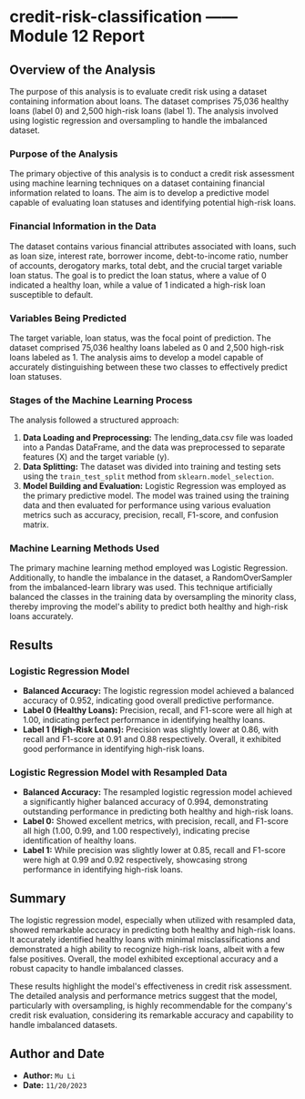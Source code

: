 # credit-risk-classification —— Module 12 Report

## Overview of the Analysis

The purpose of this analysis is to evaluate credit risk using a dataset containing information about loans. 
The dataset comprises 75,036 healthy loans (label 0) and 2,500 high-risk loans (label 1). 
The analysis involved using logistic regression and oversampling to handle the imbalanced dataset.

### Purpose of the Analysis
The primary objective of this analysis is to conduct a credit risk assessment using machine learning techniques on a dataset containing financial information related to loans. 
The aim is to develop a predictive model capable of evaluating loan statuses and identifying potential high-risk loans.

### Financial Information in the Data
The dataset contains various financial attributes associated with loans, such as loan size, interest rate, borrower income, debt-to-income ratio, number of accounts, derogatory marks, total debt, and the crucial target variable loan status. 
The goal is to predict the loan status, where a value of 0 indicated a healthy loan, while a value of 1 indicated a high-risk loan susceptible to default.

### Variables Being Predicted
The target variable, loan status, was the focal point of prediction. 
The dataset comprised 75,036 healthy loans labeled as 0 and 2,500 high-risk loans labeled as 1. 
The analysis aims to develop a model capable of accurately distinguishing between these two classes to effectively predict loan statuses.

### Stages of the Machine Learning Process
The analysis followed a structured approach:
1. **Data Loading and Preprocessing:** The lending_data.csv file was loaded into a Pandas DataFrame, and the data was preprocessed to separate features (X) and the target variable (y).
2. **Data Splitting:** The dataset was divided into training and testing sets using the `train_test_split` method from `sklearn.model_selection`.
3. **Model Building and Evaluation:** Logistic Regression was employed as the primary predictive model.
   The model was trained using the training data and then evaluated for performance using various evaluation metrics such as accuracy, precision, recall, F1-score, and confusion matrix.

### Machine Learning Methods Used
The primary machine learning method employed was Logistic Regression. 
Additionally, to handle the imbalance in the dataset, a RandomOverSampler from the imbalanced-learn library was used. 
This technique artificially balanced the classes in the training data by oversampling the minority class, thereby improving the model's ability to predict both healthy and high-risk loans accurately.

## Results
### Logistic Regression Model
- **Balanced Accuracy:** The logistic regression model achieved a balanced accuracy of 0.952, indicating good overall predictive performance.
- **Label 0 (Healthy Loans):** Precision, recall, and F1-score were all high at 1.00, indicating perfect performance in identifying healthy loans.
- **Label 1 (High-Risk Loans):** Precision was slightly lower at 0.86, with recall and F1-score at 0.91 and 0.88 respectively. Overall, it exhibited good performance in identifying high-risk loans.

### Logistic Regression Model with Resampled Data
- **Balanced Accuracy:** The resampled logistic regression model achieved a significantly higher balanced accuracy of 0.994, demonstrating outstanding performance in predicting both healthy and high-risk loans.
- **Label 0:** Showed excellent metrics, with precision, recall, and F1-score all high (1.00, 0.99, and 1.00 respectively), indicating precise identification of healthy loans.
- **Label 1:** While precision was slightly lower at 0.85, recall and F1-score were high at 0.99 and 0.92 respectively, showcasing strong performance in identifying high-risk loans.

## Summary
The logistic regression model, especially when utilized with resampled data, showed remarkable accuracy in predicting both healthy and high-risk loans. 
It accurately identified healthy loans with minimal misclassifications and demonstrated a high ability to recognize high-risk loans, albeit with a few false positives. 
Overall, the model exhibited exceptional accuracy and a robust capacity to handle imbalanced classes.

These results highlight the model's effectiveness in credit risk assessment. 
The detailed analysis and performance metrics suggest that the model, particularly with oversampling, is highly recommendable for the company's credit risk evaluation, 
considering its remarkable accuracy and capability to handle imbalanced datasets.

## Author and Date
- **Author:** `Mu Li`
- **Date:** `11/20/2023`
